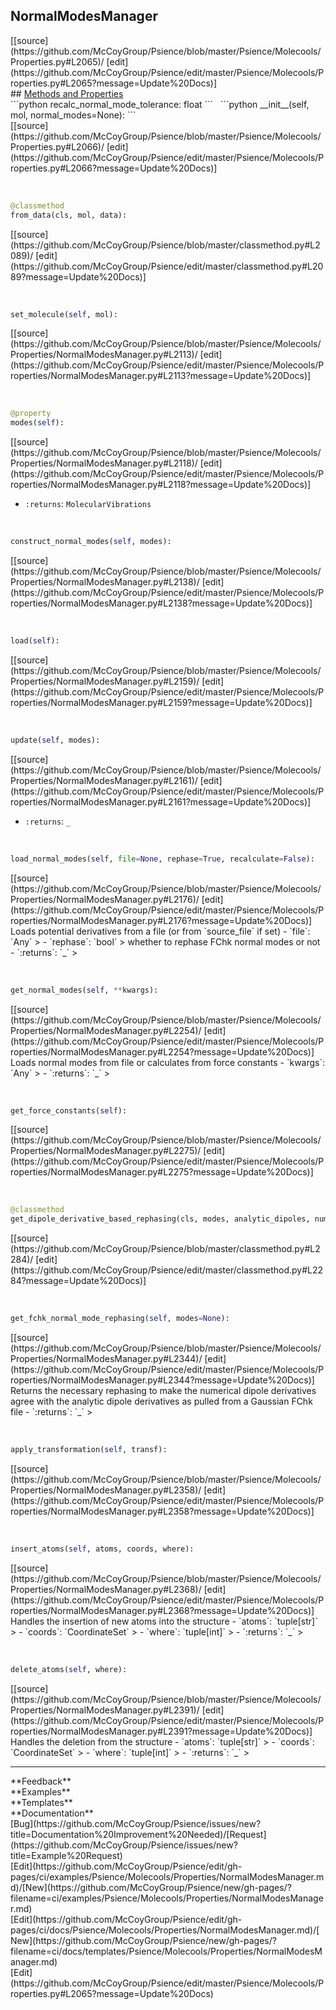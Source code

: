 ## <a id="Psience.Molecools.Properties.NormalModesManager">NormalModesManager</a> 

<div class="docs-source-link" markdown="1">
[[source](https://github.com/McCoyGroup/Psience/blob/master/Psience/Molecools/Properties.py#L2065)/
[edit](https://github.com/McCoyGroup/Psience/edit/master/Psience/Molecools/Properties.py#L2065?message=Update%20Docs)]
</div>









<div class="collapsible-section">
 <div class="collapsible-section collapsible-section-header" markdown="1">
## <a class="collapse-link" data-toggle="collapse" href="#methods" markdown="1"> Methods and Properties</a> <a class="float-right" data-toggle="collapse" href="#methods"><i class="fa fa-chevron-down"></i></a>
 </div>
 <div class="collapsible-section collapsible-section-body collapse show" id="methods" markdown="1">
 ```python
recalc_normal_mode_tolerance: float
```
<a id="Psience.Molecools.Properties.NormalModesManager.__init__" class="docs-object-method">&nbsp;</a> 
```python
__init__(self, mol, normal_modes=None): 
```
<div class="docs-source-link" markdown="1">
[[source](https://github.com/McCoyGroup/Psience/blob/master/Psience/Molecools/Properties.py#L2066)/
[edit](https://github.com/McCoyGroup/Psience/edit/master/Psience/Molecools/Properties.py#L2066?message=Update%20Docs)]
</div>


<a id="Psience.Molecools.Properties.NormalModesManager.from_data" class="docs-object-method">&nbsp;</a> 
```python
@classmethod
from_data(cls, mol, data): 
```
<div class="docs-source-link" markdown="1">
[[source](https://github.com/McCoyGroup/Psience/blob/master/classmethod.py#L2089)/
[edit](https://github.com/McCoyGroup/Psience/edit/master/classmethod.py#L2089?message=Update%20Docs)]
</div>


<a id="Psience.Molecools.Properties.NormalModesManager.set_molecule" class="docs-object-method">&nbsp;</a> 
```python
set_molecule(self, mol): 
```
<div class="docs-source-link" markdown="1">
[[source](https://github.com/McCoyGroup/Psience/blob/master/Psience/Molecools/Properties/NormalModesManager.py#L2113)/
[edit](https://github.com/McCoyGroup/Psience/edit/master/Psience/Molecools/Properties/NormalModesManager.py#L2113?message=Update%20Docs)]
</div>


<a id="Psience.Molecools.Properties.NormalModesManager.modes" class="docs-object-method">&nbsp;</a> 
```python
@property
modes(self): 
```
<div class="docs-source-link" markdown="1">
[[source](https://github.com/McCoyGroup/Psience/blob/master/Psience/Molecools/Properties/NormalModesManager.py#L2118)/
[edit](https://github.com/McCoyGroup/Psience/edit/master/Psience/Molecools/Properties/NormalModesManager.py#L2118?message=Update%20Docs)]
</div>

  - `:returns`: `MolecularVibrations`
    >


<a id="Psience.Molecools.Properties.NormalModesManager.construct_normal_modes" class="docs-object-method">&nbsp;</a> 
```python
construct_normal_modes(self, modes): 
```
<div class="docs-source-link" markdown="1">
[[source](https://github.com/McCoyGroup/Psience/blob/master/Psience/Molecools/Properties/NormalModesManager.py#L2138)/
[edit](https://github.com/McCoyGroup/Psience/edit/master/Psience/Molecools/Properties/NormalModesManager.py#L2138?message=Update%20Docs)]
</div>


<a id="Psience.Molecools.Properties.NormalModesManager.load" class="docs-object-method">&nbsp;</a> 
```python
load(self): 
```
<div class="docs-source-link" markdown="1">
[[source](https://github.com/McCoyGroup/Psience/blob/master/Psience/Molecools/Properties/NormalModesManager.py#L2159)/
[edit](https://github.com/McCoyGroup/Psience/edit/master/Psience/Molecools/Properties/NormalModesManager.py#L2159?message=Update%20Docs)]
</div>


<a id="Psience.Molecools.Properties.NormalModesManager.update" class="docs-object-method">&nbsp;</a> 
```python
update(self, modes): 
```
<div class="docs-source-link" markdown="1">
[[source](https://github.com/McCoyGroup/Psience/blob/master/Psience/Molecools/Properties/NormalModesManager.py#L2161)/
[edit](https://github.com/McCoyGroup/Psience/edit/master/Psience/Molecools/Properties/NormalModesManager.py#L2161?message=Update%20Docs)]
</div>

  - `:returns`: `_`
    >


<a id="Psience.Molecools.Properties.NormalModesManager.load_normal_modes" class="docs-object-method">&nbsp;</a> 
```python
load_normal_modes(self, file=None, rephase=True, recalculate=False): 
```
<div class="docs-source-link" markdown="1">
[[source](https://github.com/McCoyGroup/Psience/blob/master/Psience/Molecools/Properties/NormalModesManager.py#L2176)/
[edit](https://github.com/McCoyGroup/Psience/edit/master/Psience/Molecools/Properties/NormalModesManager.py#L2176?message=Update%20Docs)]
</div>
Loads potential derivatives from a file (or from `source_file` if set)
  - `file`: `Any`
    > 
  - `rephase`: `bool`
    > whether to rephase FChk normal modes or not
  - `:returns`: `_`
    >


<a id="Psience.Molecools.Properties.NormalModesManager.get_normal_modes" class="docs-object-method">&nbsp;</a> 
```python
get_normal_modes(self, **kwargs): 
```
<div class="docs-source-link" markdown="1">
[[source](https://github.com/McCoyGroup/Psience/blob/master/Psience/Molecools/Properties/NormalModesManager.py#L2254)/
[edit](https://github.com/McCoyGroup/Psience/edit/master/Psience/Molecools/Properties/NormalModesManager.py#L2254?message=Update%20Docs)]
</div>
Loads normal modes from file or calculates
from force constants
  - `kwargs`: `Any`
    > 
  - `:returns`: `_`
    >


<a id="Psience.Molecools.Properties.NormalModesManager.get_force_constants" class="docs-object-method">&nbsp;</a> 
```python
get_force_constants(self): 
```
<div class="docs-source-link" markdown="1">
[[source](https://github.com/McCoyGroup/Psience/blob/master/Psience/Molecools/Properties/NormalModesManager.py#L2275)/
[edit](https://github.com/McCoyGroup/Psience/edit/master/Psience/Molecools/Properties/NormalModesManager.py#L2275?message=Update%20Docs)]
</div>


<a id="Psience.Molecools.Properties.NormalModesManager.get_dipole_derivative_based_rephasing" class="docs-object-method">&nbsp;</a> 
```python
@classmethod
get_dipole_derivative_based_rephasing(cls, modes, analytic_dipoles, numerical_dipoles): 
```
<div class="docs-source-link" markdown="1">
[[source](https://github.com/McCoyGroup/Psience/blob/master/classmethod.py#L2284)/
[edit](https://github.com/McCoyGroup/Psience/edit/master/classmethod.py#L2284?message=Update%20Docs)]
</div>


<a id="Psience.Molecools.Properties.NormalModesManager.get_fchk_normal_mode_rephasing" class="docs-object-method">&nbsp;</a> 
```python
get_fchk_normal_mode_rephasing(self, modes=None): 
```
<div class="docs-source-link" markdown="1">
[[source](https://github.com/McCoyGroup/Psience/blob/master/Psience/Molecools/Properties/NormalModesManager.py#L2344)/
[edit](https://github.com/McCoyGroup/Psience/edit/master/Psience/Molecools/Properties/NormalModesManager.py#L2344?message=Update%20Docs)]
</div>
Returns the necessary rephasing to make the numerical dipole derivatives
agree with the analytic dipole derivatives as pulled from a Gaussian FChk file
  - `:returns`: `_`
    >


<a id="Psience.Molecools.Properties.NormalModesManager.apply_transformation" class="docs-object-method">&nbsp;</a> 
```python
apply_transformation(self, transf): 
```
<div class="docs-source-link" markdown="1">
[[source](https://github.com/McCoyGroup/Psience/blob/master/Psience/Molecools/Properties/NormalModesManager.py#L2358)/
[edit](https://github.com/McCoyGroup/Psience/edit/master/Psience/Molecools/Properties/NormalModesManager.py#L2358?message=Update%20Docs)]
</div>


<a id="Psience.Molecools.Properties.NormalModesManager.insert_atoms" class="docs-object-method">&nbsp;</a> 
```python
insert_atoms(self, atoms, coords, where): 
```
<div class="docs-source-link" markdown="1">
[[source](https://github.com/McCoyGroup/Psience/blob/master/Psience/Molecools/Properties/NormalModesManager.py#L2368)/
[edit](https://github.com/McCoyGroup/Psience/edit/master/Psience/Molecools/Properties/NormalModesManager.py#L2368?message=Update%20Docs)]
</div>
Handles the insertion of new atoms into the structure
  - `atoms`: `tuple[str]`
    > 
  - `coords`: `CoordinateSet`
    > 
  - `where`: `tuple[int]`
    > 
  - `:returns`: `_`
    >


<a id="Psience.Molecools.Properties.NormalModesManager.delete_atoms" class="docs-object-method">&nbsp;</a> 
```python
delete_atoms(self, where): 
```
<div class="docs-source-link" markdown="1">
[[source](https://github.com/McCoyGroup/Psience/blob/master/Psience/Molecools/Properties/NormalModesManager.py#L2391)/
[edit](https://github.com/McCoyGroup/Psience/edit/master/Psience/Molecools/Properties/NormalModesManager.py#L2391?message=Update%20Docs)]
</div>
Handles the deletion from the structure
  - `atoms`: `tuple[str]`
    > 
  - `coords`: `CoordinateSet`
    > 
  - `where`: `tuple[int]`
    > 
  - `:returns`: `_`
    >
 </div>
</div>












---


<div markdown="1" class="text-secondary">
<div class="container">
  <div class="row">
   <div class="col" markdown="1">
**Feedback**   
</div>
   <div class="col" markdown="1">
**Examples**   
</div>
   <div class="col" markdown="1">
**Templates**   
</div>
   <div class="col" markdown="1">
**Documentation**   
</div>
   <div class="col" markdown="1">
   
</div>
   <div class="col" markdown="1">
   
</div>
   <div class="col" markdown="1">
   
</div>
</div>
  <div class="row">
   <div class="col" markdown="1">
[Bug](https://github.com/McCoyGroup/Psience/issues/new?title=Documentation%20Improvement%20Needed)/[Request](https://github.com/McCoyGroup/Psience/issues/new?title=Example%20Request)   
</div>
   <div class="col" markdown="1">
[Edit](https://github.com/McCoyGroup/Psience/edit/gh-pages/ci/examples/Psience/Molecools/Properties/NormalModesManager.md)/[New](https://github.com/McCoyGroup/Psience/new/gh-pages/?filename=ci/examples/Psience/Molecools/Properties/NormalModesManager.md)   
</div>
   <div class="col" markdown="1">
[Edit](https://github.com/McCoyGroup/Psience/edit/gh-pages/ci/docs/Psience/Molecools/Properties/NormalModesManager.md)/[New](https://github.com/McCoyGroup/Psience/new/gh-pages/?filename=ci/docs/templates/Psience/Molecools/Properties/NormalModesManager.md)   
</div>
   <div class="col" markdown="1">
[Edit](https://github.com/McCoyGroup/Psience/edit/master/Psience/Molecools/Properties.py#L2065?message=Update%20Docs)   
</div>
   <div class="col" markdown="1">
   
</div>
   <div class="col" markdown="1">
   
</div>
   <div class="col" markdown="1">
   
</div>
</div>
</div>
</div>